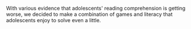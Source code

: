 With various evidence that adolescents' reading comprehension is getting worse, we decided to make a combination of games and literacy that adolescents enjoy to solve even a little.
